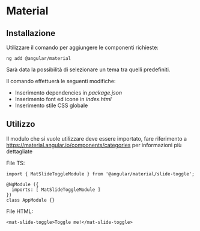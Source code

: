 # Material
## Installazione

Utilizzare il comando per aggiungere le componenti richieste:

	ng add @angular/material

Sarà data la possibilità di selezionare un tema tra quelli predefiniti.

Il comando effettuerà le seguenti modifiche:
- Inserimento dependencies in *package.json*
- Inserimento font ed icone in *index.html*
- Inserimento stile CSS globale


## Utilizzo

Il modulo che si vuole utilizzare deve essere importato, fare riferimento a https://material.angular.io/components/categories per informazioni più dettagliate

File TS:

	import { MatSlideToggleModule } from '@angular/material/slide-toggle';
	
	@NgModule ({
	  imports: [ MatSlideToggleModule ]
	})
	class AppModule {}

File HTML:

	<mat-slide-toggle>Toggle me!</mat-slide-toggle>
